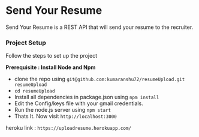 <h1>Send Your Resume</h1>
<p>Send Your Resume is a REST API that will send your resume to the recruiter.</p>

<h3>Project Setup</h3>
<p>Follow the steps to set up the project</p>
<b>Prerequisite : Install Node and Npm</b>
<ul>
<li>clone the repo using <code>git@github.com:kumaranshu72/resumeUpload.git resumeUpload</code>
<li><code>cd resumeUpload</code>
<li>Install all dependencies in package.json using <code>npm install</code></li>
<li> Edit the Config/keys file with your gmail credentials.
<li>Run the node.js server using <code>npm start</code>
<li>Thats It. Now visit <code>http://localhost:3000</code>
</ul>

<p> heroku link : <code>https://uploadresume.herokuapp.com/</code></p>
